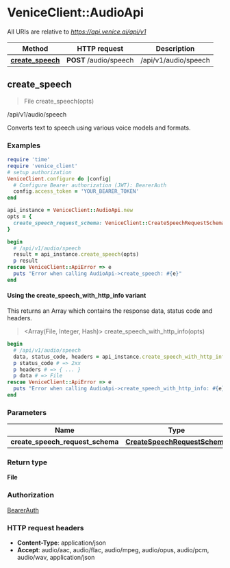 # VeniceClient::AudioApi

All URIs are relative to *https://api.venice.ai/api/v1*

| Method | HTTP request | Description |
| ------ | ------------ | ----------- |
| [**create_speech**](AudioApi.md#create_speech) | **POST** /audio/speech | /api/v1/audio/speech |


## create_speech

> File create_speech(opts)

/api/v1/audio/speech

Converts text to speech using various voice models and formats.

### Examples

```ruby
require 'time'
require 'venice_client'
# setup authorization
VeniceClient.configure do |config|
  # Configure Bearer authorization (JWT): BearerAuth
  config.access_token = 'YOUR_BEARER_TOKEN'
end

api_instance = VeniceClient::AudioApi.new
opts = {
  create_speech_request_schema: VeniceClient::CreateSpeechRequestSchema.new({input: 'Hello, this is a test of the text to speech system.'}) # CreateSpeechRequestSchema | 
}

begin
  # /api/v1/audio/speech
  result = api_instance.create_speech(opts)
  p result
rescue VeniceClient::ApiError => e
  puts "Error when calling AudioApi->create_speech: #{e}"
end
```

#### Using the create_speech_with_http_info variant

This returns an Array which contains the response data, status code and headers.

> <Array(File, Integer, Hash)> create_speech_with_http_info(opts)

```ruby
begin
  # /api/v1/audio/speech
  data, status_code, headers = api_instance.create_speech_with_http_info(opts)
  p status_code # => 2xx
  p headers # => { ... }
  p data # => File
rescue VeniceClient::ApiError => e
  puts "Error when calling AudioApi->create_speech_with_http_info: #{e}"
end
```

### Parameters

| Name | Type | Description | Notes |
| ---- | ---- | ----------- | ----- |
| **create_speech_request_schema** | [**CreateSpeechRequestSchema**](CreateSpeechRequestSchema.md) |  | [optional] |

### Return type

**File**

### Authorization

[BearerAuth](../README.md#BearerAuth)

### HTTP request headers

- **Content-Type**: application/json
- **Accept**: audio/aac, audio/flac, audio/mpeg, audio/opus, audio/pcm, audio/wav, application/json

